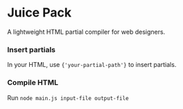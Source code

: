 # Juice Pack
A lightweight HTML partial compiler for web designers.

### Insert partials

In your HTML, use `{'your-partial-path'}` to insert partials.

### Compile HTML

Run `node main.js input-file output-file`
